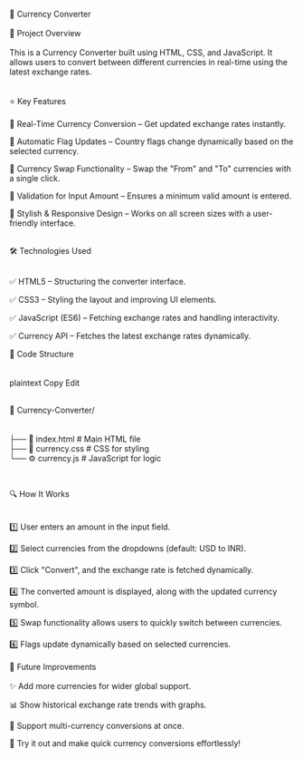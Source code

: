 💱 Currency Converter
<br>
<br>
📝 Project Overview
<br>
<br>
This is a Currency Converter built using HTML, CSS, and JavaScript. It allows users to convert between different currencies in real-time using the latest exchange rates.
<br>
<br>
<br>
⭐ Key Features
<br>
<br>
🔹 Real-Time Currency Conversion – Get updated exchange rates instantly.

🔹 Automatic Flag Updates – Country flags change dynamically based on the selected currency.

🔹 Currency Swap Functionality – Swap the "From" and "To" currencies with a single click.

🔹 Validation for Input Amount – Ensures a minimum valid amount is entered.

🔹 Stylish & Responsive Design – Works on all screen sizes with a user-friendly interface.
<br>
<br>

🛠 Technologies Used
<br>
<br>

✅ HTML5 – Structuring the converter interface.

✅ CSS3 – Styling the layout and improving UI elements.

✅ JavaScript (ES6) – Fetching exchange rates and handling interactivity.

✅ Currency API – Fetches the latest exchange rates dynamically.

📂 Code Structure <br>
<br>
<br>
plaintext
Copy
Edit
<br>
<br>

📁 Currency-Converter/  
<br>
<br>
├── 📜 index.html  # Main HTML file  
├── 🎨 currency.css  # CSS for styling  
└── ⚙️ currency.js  # JavaScript for logic 

<br>

🔍 How It Works
<br>
<br>
<br>
1️⃣ User enters an amount in the input field.

2️⃣ Select currencies from the dropdowns (default: USD to INR).

3️⃣ Click "Convert", and the exchange rate is fetched dynamically.

4️⃣ The converted amount is displayed, along with the updated currency symbol.

5️⃣ Swap functionality allows users to quickly switch between currencies.

6️⃣ Flags update dynamically based on selected currencies.
<br>
<br>
🚀 Future Improvements
<br>
<br>
✨ Add more currencies for wider global support.

📊 Show historical exchange rate trends with graphs.

📌 Support multi-currency conversions at once.

🎉 Try it out and make quick currency conversions effortlessly!
